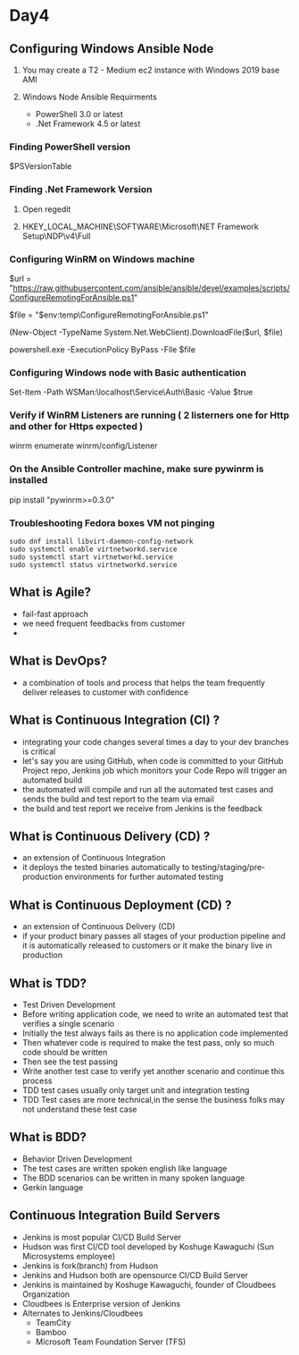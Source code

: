 # Day4

## Configuring Windows Ansible Node

1. You may create a T2 - Medium ec2 instance with Windows 2019 base AMI

2. Windows Node Ansible Requirments	
     - PowerShell 3.0 or latest
     - .Net Framework 4.5 or latest

### Finding PowerShell version

$PSVersionTable

### Finding .Net Framework Version

1. Open regedit

2. HKEY_LOCAL_MACHINE\SOFTWARE\Microsoft\NET Framework Setup\NDP\v4\Full

### Configuring WinRM on Windows machine

$url = "https://raw.githubusercontent.com/ansible/ansible/devel/examples/scripts/ConfigureRemotingForAnsible.ps1"

$file = "$env:temp\ConfigureRemotingForAnsible.ps1"

(New-Object -TypeName System.Net.WebClient).DownloadFile($url, $file)

powershell.exe -ExecutionPolicy ByPass -File $file

### Configuring Windows node with Basic authentication

Set-Item -Path WSMan:\localhost\Service\Auth\Basic -Value $true

### Verify if WinRM Listeners are running ( 2 listerners one for Http and other for Https expected )

winrm enumerate winrm/config/Listener

### On the Ansible Controller machine, make sure pywinrm is installed
pip install "pywinrm>=0.3.0"

### Troubleshooting Fedora boxes VM not pinging
```
sudo dnf install libvirt-daemon-config-network
sudo systemctl enable virtnetworkd.service
sudo systemctl start virtnetworkd.service
sudo systemctl status virtnetworkd.service
```

## What is Agile?
- fail-fast approach
- we need frequent feedbacks from customer
- 

## What is DevOps?
- a combination of tools and process that helps the team frequently deliver releases to customer with confidence

## What is Continuous Integration (CI) ?
- integrating your code changes several times a day to your dev branches is critical
- let's say you are using GitHub, when code is committed to your GitHub Project repo, Jenkins job which monitors your Code Repo will trigger an automated build
- the automated will compile and run all the automated test cases and sends the build and test report to the team via email
- the build and test report we receive from Jenkins is the feedback

## What is Continuous Delivery (CD) ?
- an extension of Continuous Integration
- it deploys the tested binaries automatically to testing/staging/pre-production environments for further automated testing

## What is Continuous Deployment (CD) ?
- an extension of Continuous Delivery (CD)
- if your product binary passes all stages of your production pipeline and it is automatically released to customers or it make the binary live in production

## What is TDD?
- Test Driven Development
- Before writing application code, we need to write an automated test that verifies a single scenario
- Initially the test always fails as there is no application code implemented
- Then whatever code is required to make the test pass, only so much code should be written
- Then see the test passing
- Write another test case to verify yet another scenario and continue this process
- TDD test cases usually only target unit and integration testing
- TDD Test cases are more technical,in the sense the business folks may not understand these test case 

## What is BDD?
- Behavior Driven Development
- The test cases are written spoken english like language
- The BDD scenarios can be written in many spoken language
- Gerkin language

## Continuous Integration Build Servers
- Jenkins is most popular CI/CD Build Server
- Hudson was first CI/CD tool developed by Koshuge Kawaguchi (Sun Microsystems employee)
- Jenkins is fork(branch) from Hudson
- Jenkins and Hudson both are opensource CI/CD Build Server
- Jenkins is maintained by Koshuge Kawaguchi, founder of Cloudbees Organization
- Cloudbees is Enterprise version of Jenkins
- Alternates to Jenkins/Cloudbees
  - TeamCity
  - Bamboo
  - Microsoft Team Foundation Server (TFS)
 
 
